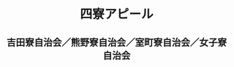 <header>
<h1 class="title">四寮アピール</h1>
<h2 class="author">吉田寮自治会／熊野寮自治会／室町寮自治会／女子寮自治会</h2>
</header>

